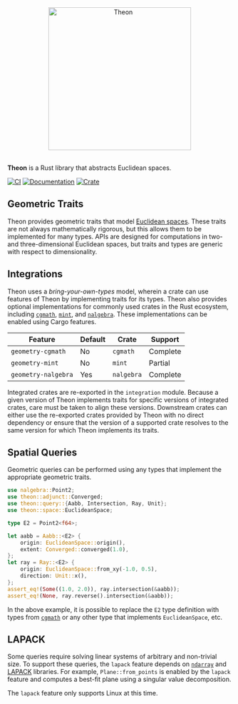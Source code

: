 <div align="center">
    <img alt="Theon" src="https://raw.githubusercontent.com/olson-sean-k/theon/master/doc/theon.svg?sanitize=true" width="320"/>
</div>
<br/>

**Theon** is a Rust library that abstracts Euclidean spaces.

[![CI](https://github.com/olson-sean-k/theon/workflows/CI/badge.svg)](https://github.com/olson-sean-k/theon/actions)
[![Documentation](https://docs.rs/theon/badge.svg)](https://docs.rs/theon)
[![Crate](https://img.shields.io/crates/v/theon.svg)](https://crates.io/crates/theon)

## Geometric Traits

Theon provides geometric traits that model [Euclidean
spaces](https://en.wikipedia.org/wiki/euclidean_space). These traits are not
always mathematically rigorous, but this allows them to be implemented for many
types. APIs are designed for computations in two- and three-dimensional
Euclidean spaces, but traits and types are generic with respect to
dimensionality.

## Integrations

Theon uses a _bring-your-own-types_ model, wherein a crate can use features of
Theon by implementing traits for its types. Theon also provides optional
implementations for commonly used crates in the Rust ecosystem, including
[`cgmath`](https://crates.io/crates/cgmath),
[`mint`](https://crates.io/crates/mint), and
[`nalgebra`](https://crates.io/crates/nalgebra). These implementations can be
enabled using Cargo features.

| Feature             | Default | Crate      | Support  |
|---------------------|---------|------------|----------|
| `geometry-cgmath`   | No      | `cgmath`   | Complete |
| `geometry-mint`     | No      | `mint`     | Partial  |
| `geometry-nalgebra` | Yes     | `nalgebra` | Complete |

Integrated crates are re-exported in the `integration` module. Because a given
version of Theon implements traits for specific versions of integrated crates,
care must be taken to align these versions. Downstream crates can either use the
re-exported crates provided by Theon with no direct dependency or ensure that
the version of a supported crate resolves to the same version for which Theon
implements its traits.

## Spatial Queries

Geometric queries can be performed using any types that implement the
appropriate geometric traits.

```rust
use nalgebra::Point2;
use theon::adjunct::Converged;
use theon::query::{Aabb, Intersection, Ray, Unit};
use theon::space::EuclideanSpace;

type E2 = Point2<f64>;

let aabb = Aabb::<E2> {
    origin: EuclideanSpace::origin(),
    extent: Converged::converged(1.0),
};
let ray = Ray::<E2> {
    origin: EuclideanSpace::from_xy(-1.0, 0.5),
    direction: Unit::x(),
};
assert_eq!(Some((1.0, 2.0)), ray.intersection(&aabb));
assert_eq!(None, ray.reverse().intersection(&aabb));
```

In the above example, it is possible to replace the `E2` type definition with
types from [`cgmath`](https://crates.io/crates/cgmath) or any other type that
implements `EuclideanSpace`, etc.

## LAPACK

Some queries require solving linear systems of arbitrary and non-trivial size.
To support these queries, the `lapack` feature depends on
[`ndarray`](https://crates.io/crates/ndarray) and
[LAPACK](https://en.wikipedia.org/wiki/lapack) libraries. For example,
`Plane::from_points` is enabled by the `lapack` feature and computes a best-fit
plane using a singular value decomposition.

The `lapack` feature only supports Linux at this time.
